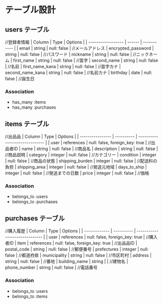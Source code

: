 # テーブル設計

## users テーブル
//登録者情報
| Column             | Type   | Options     |
| ------------------ | ------ | ----------- |
| email              | string | null: false | //メールアドレス
| encrypted_password | string | null: false | //パスワード
| nickname           | string | null: false | //ニックネーム
| first_name         | string | null: false | //苗字
| second_name        | string | null: false | //名前
| first_name_kana    | string | null: false | //苗字カナ
| second_name_kana   | string | null: false | //名前カナ
| birthday           | date   | null: false | //誕生日

### Association
- has_many :items
- has_many :purchases

## items テーブル
//出品品
| Column           | Type       | Options                        |
| ---------------- | ---------- | ------------------------------ |
| user             | references | null: false, foreign_key: true | //出品者ID
| name             | string     | null: false                    | //商品名
| description      | string     | null: false                    | //商品説明
| category         | integer    | null: false                    | //カテゴリー
| condition        | integer    | null: false                    | //商品の状態
| shipping_burden  | integer    | null: false                    | //配送料の負担
| shipping_area    | integer    | null: false                    | //発送元地域
| days_to_ship     | integer    | null: false                    | //発送までの日数
| price            | integer    | null: false                    | //価格

### Association
- belongs_to :users
- belongs_to :purchases

## purchases テーブル
//購入履歴
| Column        | Type       | Options                        |
| ------------- | ---------- | ------------------------------ |
| user          | references | null: false, foreign_key: true | //購入者ID
| item          | references | null: false, foreign_key: true | //出品品ID
| postal_code   | string     | null: false                    | //郵便番号
| prefectures   | integer    | null: false                    | //都道府県
| municipality  | string     | null: false                    | //市区町村
| address       | string     | null: false                    | //番地
| building_name | string     |                                | //建物名
| phone_number  | string     | null: false                    | //電話番号

### Association
- belongs_to :users
- belongs_to :items
